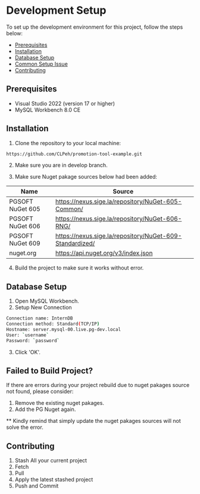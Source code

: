 # Development Setup
To set up the development environment for this project, follow the steps below:
- [Prerequisites](#prerequisites)
- [Installation](#installation)
- [Database Setup](#database-setup)
- [Common Setup Issue](#failed-to-build-project)
- [Contributing](#contributing)

## Prerequisites
- Visual Studio 2022 (version 17 or higher)
- MySQL Workbench 8.0 CE

## Installation
1. Clone the repository to your local machine:
```sh
https://github.com/CLPeh/promotion-tool-example.git
```

2. Make sure you are in develop branch.

3. Make sure Nuget pakage sources below had been added:

| Name | Source |
| ------ | ------ |
| PGSOFT NuGet 605 | https://nexus.sige.la/repository/NuGet-605-Common/ |
| PGSOFT NuGet 606 | https://nexus.sige.la/repository/NuGet-606-RNG/ |
| PGSOFT NuGet 609 | https://nexus.sige.la/repository/NuGet-609-Standardized/ |
| nuget.org | https://api.nuget.org/v3/index.json |

4. Build the project to make sure it works without error.

## Database Setup
1. Open MySQL Workbench.
2. Setup New Connection
```sh
Connection name: InternDB
Connection method: Standard(TCP/IP)
Hostname: server.mysql-00.live.pg-dev.local
User: `username`
Password: `password`
```

3. Click 'OK'.

## Failed to Build Project?
If there are errors during your project rebuild due to nuget pakages source not found, please consider:
1. Remove the existing nuget pakages.
2. Add the PG Nuget again.

** Kindly remind that simply update the nuget pakages sources will not solve the error.

## Contributing
1. Stash All your current project
2. Fetch
3. Pull
4. Apply the latest stashed project
5. Push and Commit
